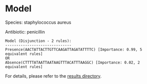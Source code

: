 
# Model

Species: staphylococcus aureus

Antibiotic: penicillin

```
Model (Disjunction - 2 rules):
------------------------------
Presence(AACTATTACTTGTTCAAGATTAGATATTTTC) [Importance: 0.99, 5 equivalent rules]
OR
Absence(CTTTTATAATTAATAAGTTTACATTTAAGGC) [Importance: 0.02, 2 equivalent rules]

```

For details, please refer to the [results directory](../../../../../results/scm_b/staphylococcus+aureus/penicillin/repeat_2/).

